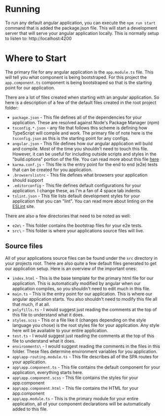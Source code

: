 # Running
To run any default angular application, you can execute the `npm run start` command that is added the package.json file. This will start a development server that will serve your angular application locally. This is normally setup to listen to: http://localhost:4200

# Where to Start
The primary file for any angular application is the `app.module.ts` file. This will tell you what component is being bootstraped. For this project the `app.component.ts` component is being bootstraped so that is the starting point for our application.

There are a lot of files created when starting with an angular application. So here is a description of a few of the default files created in the root project folder:
* `package.json` - This file defines all of the dependencies for your application. These are resolved against Node's Package Manager (npm)
* `tsconfig.*.json` - any file that follows this scheme is defining how TypeScript will compile and work. The primary file of note here is the `tsconfig.json` as this is the starting point for any configs.
* `angular.json` - This file defines how our angular application will build and compile. Most of the time you shouldn't need to touch this file. However, it can be useful for including outside scripts and styles in the "build.options" portion of the file. You can read more about this file [here](https://angular.io/guide/workspace-config)
* `karma.conf.js` - This file is the entry point for the end to end (e2e) tests that can be created for you application.
* `.browserslistrc` - This file defines what browsers your application should support
* `.editorconfig` - This file defines default configurations for your application. I change these, as I'm a fan of 4 space tab indents.
* `tslint.json` - This file lists default development styles for your application that you can "lint". You can read more about linting on the [ESLint](https://eslint.org/) site.

There are also a few directories that need to be noted as well:
* `e2e\` - This folder contains the bootstrap files for your e2e tests.
* `src\` - This folder is where your applications source files will live.

## Source files
All of your applications source files can be found under the `src` directory in your projects root. There are also quite a few default files generated to get our application setup. Here is an overview of the important ones:
* `index.html` - This is the base template for the primary html file for our application. This is automatically modified by angular when our application compiles, so you shouldn't need to edit much in this file.
* `main.ts` - This is the entry point for our application. This is where our angular application starts. You also shouldn't need to modify this file all that much, if at all.
* `polyfills.ts` - I would suggest just reading the comments at the top of this file to understand what it does.
* `styles.scss` - This or a file like it (changes depending on the style language you chose) is the root styles file for your application. Any style here will be available to your entire application.
* `test.ts` - I would suggest just reading the comments at the top of this file to understand what it does.
* `environments\` - I would suggest reading the comments in the files in this folder. These files determine environment variables for you application.
* `app\app-routing.module.ts` - This file describes all of the SPA routes for your application.
* `app\app.component.ts` - This file contains the default component for your application, everything starts here.
* `app\app.component.scss` - This file contains the styles for your app.component
* `app\app.component.html` - This file contains the HTML for your app.component
* `app\app.module.ts` - This is the primary module for your entire application, all of your component declarations will be automatically added to this file.
